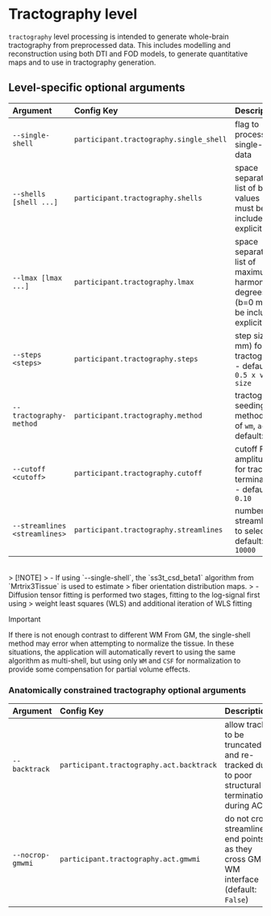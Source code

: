 # Tractography level

`tractography` level processing is intended to generate whole-brain
tractography from preprocessed data. This includes modelling and reconstruction
using both DTI and FOD models, to generate quantitative maps and to use in tractography
generation.

## Level-specific optional arguments

| Argument | Config Key | Description |
| :- | :- | :- |
| `--single-shell` | `participant.tractography.single_shell` | flag to process single-shell data |
| `--shells [shell ...]` | `participant.tractography.shells` | space separated list of b-values (b=0 must be included explicitly) |
| `--lmax [lmax ...]` | `participant.tractography.lmax` | space separated list of maximum harmonic degrees (b=0 must be included explicitly) |
| `--steps <steps>` | `participant.tractography.steps` | step size (in mm) for tractography - default: `0.5 x voxel size` |
| `--tractography-method` | `participant.tractography.method` | tractography seeding method; one of `wm`, `act` - default: `wm` |
| `--cutoff <cutoff>` | `participant.tractography.cutoff` | cutoff FOD amplitude for track termination - default: `0.10` |
| `--streamlines <streamlines>` | `participant.tractography.streamlines` | number of streamlines to select - default: `10000` |

</br>
> [!NOTE]
> - If using `--single-shell`, the `ss3t_csd_beta1` algorithm from `Mrtrix3Tissue` is used to estimate
> fiber orientation distribution maps.
> - Diffusion tensor fitting is performed two stages, fitting to the log-signal first using
> weight least squares (WLS) and additional iteration of WLS fitting

> [!IMPORTANT]
> If there is not enough contrast to different WM From GM, the single-shell method may error when
> attempting to normalize the tissue. In these situations, the application will automatically
> revert to using the same algorithm as multi-shell, but using only `WM` and `CSF` for normalization
> to provide some compensation for partial volume effects.

### Anatomically constrained tractography optional arguments

| Argument | Config Key | Description |
| :- | :- | :- |
| `--backtrack` | `participant.tractography.act.backtrack` | allow tracks to be truncated and re-tracked due to poor structural termination during ACT |
| `--nocrop-gmwmi` | `participant.tractography.act.gmwmi` | do not crop streamline end points as they cross GM-WM interface (default: `False`) |
